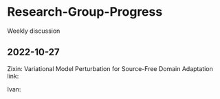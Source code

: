 # Research-Group-Progress
Weekly discussion

## 2022-10-27
Zixin: Variational Model Perturbation for Source-Free Domain Adaptation
link:

Ivan:
